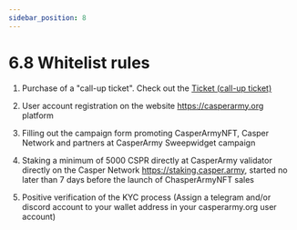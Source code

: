 ```yaml
---
sidebar_position: 8
---
```


# 6.8 Whitelist rules

1. Purchase of a "call-up ticket". Check out the <a href="https://docs.casperarmy.org/docs/PRODUCTS%20AND%20SERVICES/2.7-call-up-ticket/">Ticket (call-up ticket)</a>

2. User account registration on the website https://casperarmy.org platform

3. Filling out the campaign form promoting CasperArmyNFT, Casper Network and partners at CasperArmy Sweepwidget campaign

4. Staking a minimum of 5000 CSPR directly at CasperArmy validator directly on the Casper Network https://staking.casper.army, started no later than 7 days before the launch of ChasperArmyNFT sales

5. Positive verification of the KYC process (Assign a telegram and/or discord account to your wallet address in your casperarmy.org user account)

